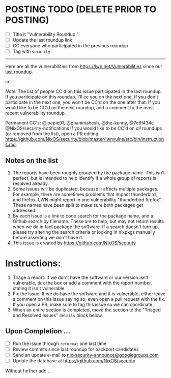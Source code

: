 # POSTING TODO (DELETE PRIOR TO POSTING)

 - [ ] Title it "Vulnerability Roundup <n>"
 - [ ] Update the last roundup link
 - [ ] CC everyone who participated in the previous roundup
 - [ ] Tag with `security`

---

Here are all the vulnerabilities from https://lwn.net/Vulnerabilities
since our [last roundup]().

cc: .

_Note:_ The list of people CC'd on this issue participated in the last
roundup. If you participate on this roundup, I'll cc you on the next
one. If you don't participate in the next one, you won't be CC'd on
the one after that. If you would like to be CC'd on the next roundup,
add a comment to the most recent vulnerability roundup.

Permanent CC's: @joepie91, @phanimahesh, @the-kenny, @7c6f434c
@NixOS/security-notifications
If you would like to be CC'd on _all_ roundups (or removed from the
list), open a PR editing
https://github.com/NixOS/security/blob/master/lwnvulns/src/bin/instructions.md.

## Notes on the list
1. The reports have been roughly grouped by the package name. This
   isn't perfect, but is intended to help identify if a whole group
   of reports is resolved already.
2. Some issues will be duplicated, because it affects multiple
   packages. For example, there are sometimes problems that impact
   thunderbird, and firefox. LWN might report in one vulnerability
   "thunderbird firefox". These names have been split to make sure
   both packages get addressed.
3. By each issue is a link to code search for the package name, and
   a Github search by filename. These are to help, but may not return
   results when we do in fact package the software. If a search
   doesn't turn up, please try altering the search criteria or
   looking in nixpkgs manually before asserting we don't have it.
4. This issue is created by https://github.com/NixOS/security

# Instructions:

1. Triage a report: If we don't have the software or our version isn't
   vulnerable, tick the box or add a comment with the report number,
   stating it isn't vulnerable.
2. Fix the issue: If we do have the software and it is vulnerable,
   either leave a comment on this issue saying so, even open a pull
   request with the fix. If you open a PR, make sure to tag this
   issue so we can coordinate.
3. When an entire section is completed, move the section to the
   "Triaged and Resolved Issues" `details` block below.



## Upon Completion ...

 - [ ] Run the issue through `reformat` one last time
 - [ ] Review commits since last roundup for backport candidates
 - [ ] Send an update e-mail to nix-security-announce@googlegroups.com
 - [ ] Update the database at https://github.com/NixOS/security

Without further ado...
